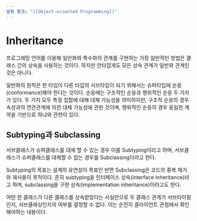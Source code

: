 ```yaml
---
상위 링크: "[[Object-oriented Programming]]"
---
```

# Inheritance

프로그래밍 언어를 이용해 일반화와 특수화의 관계를 구현하는 가장 일반적인 방법은 클래스 간의 상속을 사용하는 것이다. 하지만 안타깝게도 모든 상속 관계가 일반화 관계인 것은 아니다.

일반화의 원칙은 한 타입이 다른 타입의 서브타입이 되기 위해서는 슈퍼타입에 순응(conformance)해야 한다는 것이다. 순응에는 구조적인 순응과 행위적인 순응 두 가지가 있다. 두 가지 모두 특정 집합에 대해 대체 가능성을 의미하지만, 구조적 순응의 경우 속성과의 연관관계에 의한 대체 가능성에 관한 것이며, 행위적인 순응의 경우 동일한 계약을 기반으로 하냐와 관련이 있다.

## Subtyping과 Subclassing

서브클래스가 슈퍼클래스를 대체 할 수 있는 경우 이를 Subtyping이라고 하며, 서브클래스가 슈퍼클래스를 대체할 수 없는 경우를 Subclassing이라고 한다.

Subtyping의 목표는 설계의 유연성이 목표인 반면 Subclassing은 코드의 중복 제거와 재사용이 목적이다. 흔히 subtyping을 인터페이스 상속(interface inheritance)라고 하며, subclassing을 구현 상속(implementation inheritance)이라고도 한다.

어떤 한 클래스가 다른 클래스를 상속받았다는 사실만으로 두 클래스 관계가 서브타이핑인지, 서브클래싱인지의 여부를 결정할 수 없다. 이는 순전히 클라이언트 관점에서 확인해야하는 내용이다.